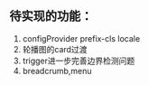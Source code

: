 ## 待实现的功能：
1. configProvider prefix-cls locale
2. 轮播图的card过渡
3. trigger进一步完善边界检测问题
4. breadcrumb,menu
